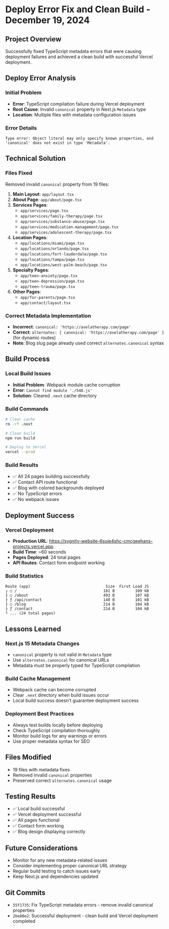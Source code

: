# Deploy Error Fix and Clean Build - December 19, 2024

## Project Overview
Successfully fixed TypeScript metadata errors that were causing deployment failures and achieved a clean build with successful Vercel deployment.

## Deploy Error Analysis

### Initial Problem
- **Error**: TypeScript compilation failure during Vercel deployment
- **Root Cause**: Invalid `canonical` property in Next.js `Metadata` type
- **Location**: Multiple files with metadata configuration issues

### Error Details
```
Type error: Object literal may only specify known properties, and 'canonical' does not exist in type 'Metadata'.
```

## Technical Solution

### Files Fixed
Removed invalid `canonical` property from 19 files:

1. **Main Layout**: `app/layout.tsx`
2. **About Page**: `app/about/page.tsx`
3. **Services Pages**:
   - `app/services/page.tsx`
   - `app/services/family-therapy/page.tsx`
   - `app/services/substance-abuse/page.tsx`
   - `app/services/medication-management/page.tsx`
   - `app/services/adolescent-therapy/page.tsx`
4. **Location Pages**:
   - `app/locations/miami/page.tsx`
   - `app/locations/orlando/page.tsx`
   - `app/locations/fort-lauderdale/page.tsx`
   - `app/locations/tampa/page.tsx`
   - `app/locations/west-palm-beach/page.tsx`
5. **Specialty Pages**:
   - `app/teen-anxiety/page.tsx`
   - `app/teen-depression/page.tsx`
   - `app/teen-trauma/page.tsx`
6. **Other Pages**:
   - `app/for-parents/page.tsx`
   - `app/contact/layout.tsx`

### Correct Metadata Implementation
- **Incorrect**: `canonical: 'https://avelatherapy.com/page'`
- **Correct**: `alternates: { canonical: 'https://avelatherapy.com/page' }` (for dynamic routes)
- **Note**: Blog slug page already used correct `alternates.canonical` syntax

## Build Process

### Local Build Issues
- **Initial Problem**: Webpack module cache corruption
- **Error**: `Cannot find module './548.js'`
- **Solution**: Cleared `.next` cache directory

### Build Commands
```bash
# Clear cache
rm -rf .next

# Clean build
npm run build

# Deploy to Vercel
vercel --prod
```

### Build Results
- ✅ All 24 pages building successfully
- ✅ Contact API route functional
- ✅ Blog with colored backgrounds deployed
- ✅ No TypeScript errors
- ✅ No webpack issues

## Deployment Success

### Vercel Deployment
- **Production URL**: https://sygnity-website-6suie4shc-cmcgeehans-projects.vercel.app
- **Build Time**: ~60 seconds
- **Pages Deployed**: 24 total pages
- **API Routes**: Contact form endpoint working

### Build Statistics
```
Route (app)                                 Size  First Load JS    
┌ ○ /                                      181 B         109 kB
├ ○ /about                                 493 B         107 kB
├ ƒ /api/contact                           140 B         101 kB
├ ○ /blog                                  214 B         104 kB
├ ƒ /contact                               214 B         104 kB
└ ... (24 total pages)
```

## Lessons Learned

### Next.js 15 Metadata Changes
- `canonical` property is not valid in `Metadata` type
- Use `alternates.canonical` for canonical URLs
- Metadata must be properly typed for TypeScript compilation

### Build Cache Management
- Webpack cache can become corrupted
- Clear `.next` directory when build issues occur
- Local build success doesn't guarantee deployment success

### Deployment Best Practices
- Always test builds locally before deploying
- Check TypeScript compilation thoroughly
- Monitor build logs for any warnings or errors
- Use proper metadata syntax for SEO

## Files Modified
- 19 files with metadata fixes
- Removed invalid `canonical` properties
- Preserved correct `alternates.canonical` usage

## Testing Results
- ✅ Local build successful
- ✅ Vercel deployment successful
- ✅ All pages functional
- ✅ Contact form working
- ✅ Blog design displaying correctly

## Future Considerations
- Monitor for any new metadata-related issues
- Consider implementing proper canonical URL strategy
- Regular build testing to catch issues early
- Keep Next.js and dependencies updated

## Git Commits
- `55f1735`: Fix TypeScript metadata errors - remove invalid canonical properties
- `2be80e2`: Successful deployment - clean build and Vercel deployment completed 